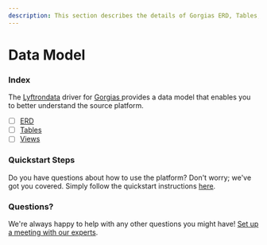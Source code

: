 ```yaml
---
description: This section describes the details of Gorgias ERD, Tables, and Views.
---
```


# Data Model

### Index

The  [Lyftrondata](https://www.lyftrondata.com/) driver for [Gorgias](https://www.lyftrondata.com/integration/gorgias/)[ ](https://www.lyftrondata.com/integration/gorgias/)provides a data model that enables you to better understand the source platform.

* [ ] [ERD](../../../sales-analytics/gorgias/data-model/erd.md)
* [ ] [Tables](../../../sales-analytics/gorgias/data-model/tables.md)
* [ ] [Views](../../../sales-analytics/gorgias/data-model/views.md)

### Quickstart Steps

Do you have questions about how to use the platform? Don't worry; we've got you covered. Simply follow the quickstart instructions [here](../../../../quickstart-steps.md).

### Questions? <a href="#questions" id="questions"></a>

We're always happy to help with any other questions you might have! [Set up a meeting with our experts](https://www.lyftrondata.com/book-a-meeting/).

